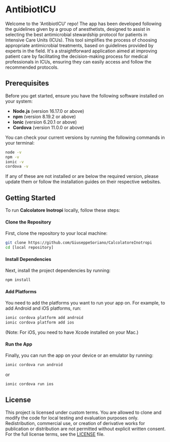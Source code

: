 # AntibiotICU

Welcome to the 'AntibiotICU' repo! The app has been developed following the guidelines given by a group of anesthetists, designed to assist in selecting the best antimicrobial stewardship protocol for patients in Intensive Care Units (ICUs). This tool simplifies the process of choosing appropriate antimicrobial treatments, based on guidelines provided by experts in the field. It's a straightforward application aimed at improving patient care by facilitating the decision-making process for medical professionals in ICUs, ensuring they can easily access and follow the recommended protocols.

## Prerequisites

Before you get started, ensure you have the following software installed on your system:

- **Node.js** (version 16.17.0 or above)
- **npm** (version 8.19.2 or above)
- **Ionic** (version 6.20.1 or above)
- **Cordova** (version 11.0.0 or above)

You can check your current versions by running the following commands in your terminal:

```bash
node -v
npm -v
ionic -v
cordova -v
```
If any of these are not installed or are below the required version, please update them or follow the installation guides on their respective websites.

## Getting Started

To run **Calcolatore Inotropi** locally, follow these steps:

#### Clone the Repository

First, clone the repository to your local machine:

```bash
git clone https://github.com/GiuseppeSoriano/CalcolatoreInotropi
cd [local repository]
```

#### Install Dependencies
Next, install the project dependencies by running:

```bash
npm install
```

#### Add Platforms

You need to add the platforms you want to run your app on. For example, to add Android and iOS platforms, run:

```bash
ionic cordova platform add android
ionic cordova platform add ios
```
(Note: For iOS, you need to have Xcode installed on your Mac.)

#### Run the App
Finally, you can run the app on your device or an emulator by running:

```bash
ionic cordova run android
```
or

```bash
ionic cordova run ios
```

## License

This project is licensed under custom terms. You are allowed to clone and modify the code for local testing and evaluation purposes only. Redistribution, commercial use, or creation of derivative works for publication or distribution are not permitted without explicit written consent. For the full license terms, see the [LICENSE](LICENSE.md) file.
